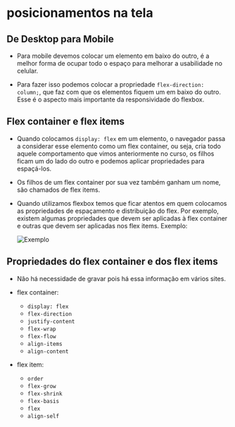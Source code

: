 # posicionamentos na tela

## De Desktop para Mobile

* Para mobile devemos colocar um elemento em baixo do outro, é a melhor forma de ocupar todo o espaço para melhorar a usabilidade no celular.

* Para fazer isso podemos colocar a propriedade `flex-direction: column;`, que faz com que os elementos fiquem um em baixo do outro. Esse é o aspecto mais importante da responsividade do flexbox.

## Flex container e flex items

* Quando colocamos `display: flex` em um elemento, o navegador passa a considerar esse elemento como um flex container, ou seja, cria todo aquele comportamento que vimos anteriormente no curso, os filhos ficam um do lado do outro e podemos aplicar propriedades para espaçá-los.

* Os filhos de um flex container por sua vez também ganham um nome, são chamados de flex items.

* Quando utilizamos flexbox temos que ficar atentos em quem colocamos as propriedades de espaçamento e distribuição do flex. Por exemplo, existem algumas propriedades que devem ser aplicadas à flex container e outras que devem ser aplicadas nos flex items. Exemplo: 

    ![Exemplo](https://i.imgur.com/mThvRZq.png)

## Propriedades do flex container e dos flex items

* Não há necessidade de gravar pois há essa informação em vários sites.

* flex container:
    * `display: flex`
    * `flex-direction`
    * `justify-content`
    * `flex-wrap`
    * `flex-flow`
    * `align-items`
    * `align-content`

* flex item:
    * `order`
    * `flex-grow`
    * `flex-shrink`
    * `flex-basis`
    * `flex`
    * `align-self`